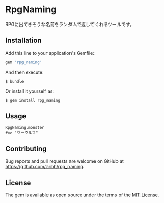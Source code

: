 # RpgNaming

RPGに出てきそうな名前をランダムで返してくれるツールです。

## Installation

Add this line to your application's Gemfile:

```ruby
gem 'rpg_naming'
```

And then execute:

    $ bundle

Or install it yourself as:

    $ gem install rpg_naming

## Usage

```
RpgNaming.monster
#=> "ワーウルフ"
```

## Contributing

Bug reports and pull requests are welcome on GitHub at https://github.com/arihh/rpg_naming.


## License

The gem is available as open source under the terms of the [MIT License](http://opensource.org/licenses/MIT).

